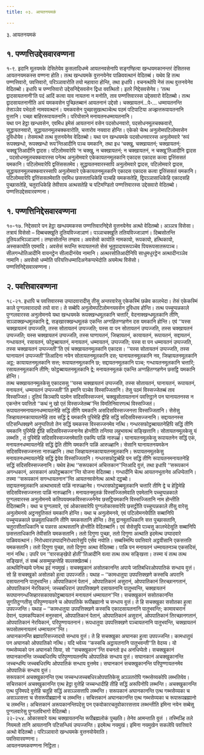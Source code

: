 ```yaml
---
title: ०३. आयतनयमकं

---
```

३. आयतनयमकं  


## १. पण्णत्तिउद्देसवारवण्णना

१-९. इदानि मूलयमके देसितेयेव कुसलादिधम्मे आयतनवसेनापि सङ्गण्हित्वा खन्धयमकानन्तरं देसितस्स आयतनयमकस्स वण्णना होति। तत्थ खन्धयमके वुत्तनयेनेव पाळिववत्थानं वेदितब्बं। यथेव हि तत्थ पण्णत्तिवारो, पवत्तिवारो, परिञ्ञावारोति तयो महावारा होन्ति, तथा इधापि। वचनत्थोपि नेसं तत्थ वुत्तनयेनेव वेदितब्बो। इधापि च पण्णत्तिवारो उद्देसनिद्देसवसेन द्विधा ववत्थितो। इतरे निद्देसवसेनेव। ‘तत्थ द्वादसायतनानी’ति पदं आदिं कत्वा याव नायतना न मनोति, ताव पण्णत्तिवारस्स उद्देसवारो वेदितब्बो। तत्थ द्वादसायतनानीति अयं यमकवसेन पुच्छितब्बानं आयतनानं उद्देसो। चक्खायतनं…पे॰… धम्मायतनन्ति तेसञ्ञेव पभेदतो नामववत्थानं। यमकवसेन पुच्छासुखत्थञ्चेत्थ पठमं पटिपाटिया अज्झत्तरूपायतनानि वुत्तानि। पच्छा बाहिररूपायतनानि। परियोसाने मनायतनधम्मायतनानि।  
यथा पन हेट्ठा खन्धवसेन, एवमिध इमेसं आयतनानं वसेन पदसोधनवारो, पदसोधनमूलचक्कवारो, सुद्धायतनवारो, सुद्धायतनमूलचक्कवारोति, चत्तारोव नयवारा होन्ति। एकेको चेत्थ अनुलोमपटिलोमवसेन दुविधोयेव। तेसमत्थो तत्थ वुत्तनयेनेव वेदितब्बो। यथा पन खन्धयमके पदसोधनवारस्स अनुलोमवारे ‘रूपं रूपक्खन्धो, रूपक्खन्धो रूप’न्तिआदीनि पञ्च यमकानि, तथा इध ‘चक्खु, चक्खायतनं; चक्खायतनं; चक्खू’तिआदीनि द्वादस। पटिलोमवारेपि ‘न चक्खु, न चक्खायतनं; न चक्खायतनं, न चक्खू’तिआदीनि द्वादस , पदसोधनमूलचक्कवारस्स पनेत्थ अनुलोमवारे एकेकायतनमूलकानि एकादस एकादस कत्वा द्वत्तिंससतं यमकानि। पटिलोमवारेपि द्वत्तिंससतमेव। सुद्धायतनवारस्सापि अनुलोमवारे द्वादस, पटिलोमवारे द्वादस, सुद्धायतनमूलचक्कवारस्सापि अनुलोमवारे एकेकायतनमूलकानि एकादस एकादस कत्वा द्वत्तिंससतं यमकानि। पटिलोमवारेपि द्वत्तिंससतमेवाति एवमिध छसत्तताधिकेहि पञ्चहि यमकसतेहि, द्विपञ्ञासाधिकेहि एकादसहि पुच्छासतेहि, चतुराधिकेहि तेवीसाय अत्थसतेहि च पटिमण्डितो पण्णत्तिवारस्स उद्देसवारो वेदितब्बो।  
पण्णत्तिउद्देसवारवण्णना।  


## १. पण्णत्तिनिद्देसवारवण्णना

१०-१७. निद्देसवारे पन हेट्ठा खन्धयमकस्स पण्णत्तिवारनिद्देसे वुत्तनयेनेव अत्थो वेदितब्बो। अञ्ञत्र विसेसा। तत्रायं विसेसो – दिब्बचक्खूति दुतियविज्जाञाणं। पञ्ञाचक्खूति ततियविज्जाञाणं। दिब्बसोतन्ति दुतियअभिञ्ञाञाणं। तण्हासोतन्ति तण्हाव। अवसेसो कायोति नामकायो, रूपकायो, हत्थिकायो, अस्सकायोति एवमादि। अवसेसं रूपन्ति रूपायतनतो सेसं भूतुपादायरूपञ्चेव पियरूपसातरूपञ्च। सीलगन्धोतिआदीनि वायनट्ठेन सीलादीनंयेव नामानि। अत्थरसोतिआदीनिपि साधुमधुरट्ठेन अत्थादीनञ्ञेव नामानि। अवसेसो धम्मोति परियत्तिधम्मादिअनेकप्पभेदोति अयमेत्थ विसेसो।  
पण्णत्तिनिद्देसवारवण्णना।  


## २. पवत्तिवारवण्णना

१८-२१. इधापि च पवत्तिवारस्स उप्पादवारादीसु तीसु अन्तरवारेसु एकेकस्मिं छळेव कालभेदा। तेसं एकेकस्मिं काले पुग्गलवारादयो तयो वारा। ते सब्बेपि अनुलोमपटिलोमनयवसेन दुविधाव होन्ति। तत्थ पच्चुप्पन्नकाले पुग्गलवारस्स अनुलोमनये यथा खन्धयमके रूपक्खन्धमूलकानि चत्तारि, वेदनाक्खन्धमूलकानि तीणि, सञ्ञाक्खन्धमूलकानि द्वे, सङ्खारक्खन्धमूलकं एकन्ति अग्गहितग्गहणेन दस यमकानि होन्ति। एवं ‘‘यस्स चक्खायतनं उप्पज्जति, तस्स सोतायतनं उप्पज्जति; यस्स वा पन सोतायतनं उप्पज्जति, तस्स चक्खायतनं उप्पज्जति; यस्स चक्खायतनं उप्पज्जति, तस्स घाणायतनं, जिव्हायतनं, कायायतनं, रूपायतनं, सद्दायतनं, गन्धायतनं, रसायतनं, फोट्ठब्बायतनं, मनायतनं, धम्मायतनं, उप्पज्जति; यस्स वा पन धम्मायतनं उप्पज्जति, तस्स चक्खायतनं उप्पज्जती’’ति एवं चक्खायतनमूलकानि एकादस। ‘‘यस्स सोतायतनं उप्पज्जति, तस्स घानायतनं उप्पज्जती’’तिआदिना नयेन सोतायतनमूलकानि दस; घानायतनमूलकानि नव, जिव्हायतनमूलकानि अट्ठ; कायायतनमूलकानि सत्त; रूपायतनमूलकानि छ; सद्दायतनमूलकानि पञ्च; गन्धायतनमूलकानि चत्तारि; रसायतनमूलकानि तीणि; फोट्ठब्बायतनमूलकानि द्वे; मनायतनमूलकं एकन्ति अग्गहितग्गहणेन छसट्ठि यमकानि होन्ति।  
तत्थ चक्खायतनमूलकेसु एकादससु ‘‘यस्स चक्खायतनं उप्पज्जति, तस्स सोतायतनं, घानायतनं, रूपायतनं, मनायतनं, धम्मायतनं उप्पज्जती’’ति इमानि पञ्चेव विस्सज्जितानि। तेसु पठमं विस्सज्जेतब्बं ताव विस्सज्जितं। दुतियं किञ्चापि पठमेन सदिसविस्सज्जनं, चक्खुसोतायतनानं पवत्तिट्ठाने पन घानायतनस्स न एकन्तेन पवत्तितो ‘‘कथं नु खो एतं विस्सज्जेतब्ब’’न्ति विमतिनिवारणत्थं विस्सज्जितं। रूपायतनमनायतनधम्मायतनेहि सद्धिं तीणि यमकानि असदिसविस्सज्जनत्ता विस्सज्जितानि। सेसेसु जिव्हायतनकायायतनेहि ताव सद्धिं द्वे यमकानि पुरिमेहि द्वीहि सद्धिं सदिसविस्सज्जनानि। सद्दायतनस्स पटिसन्धिक्खणे अनुप्पत्तितो तेन सद्धिं यमकस्स विस्सज्जनमेव नत्थि। गन्धरसफोट्ठब्बायतनेहिपि सद्धिं तीणि यमकानि पुरिमेहि द्वीहि सदिसविस्सज्जनानेव होन्तीति तन्तिया लहुभावत्थं सङ्खित्तानि। सोतायतनमूलकेसु यं लब्भति , तं पुरिमेहि सदिसविस्सज्जनमेवाति एकम्पि पाळिं नारुळ्हं। घानायतनमूलकेसु रूपायतनेन सद्धिं एकं, मनायतनधम्मायतनेहि सद्धिं द्वेति तीणि यमकानि पाळिं आरुळ्हानि। सेसानि घानायतनयमकेन सदिसविस्सज्जनत्ता नारुळ्हानि। तथा जिव्हायतनकायायतनमूलकानि। रूपायतनमूलकेसु मनायतनधम्मायतनेहि सद्धिं द्वेयेव विस्सज्जितानि। गन्धरसफोट्ठब्बेहि पन सद्धिं तीणि रूपायतनमनायतनेहि सद्धिं सदिसविस्सज्जनानि। यथेव हेत्थ ‘‘सरूपकानं अचित्तकान’’न्तिआदि वुत्तं, तथा इधापि ‘‘सरूपकानं अगन्धकानं, अरसकानं अफोट्ठब्बकान’’न्ति योजना वेदितब्बा। गन्धादीनि चेत्थ आयतनभूतानेव अधिप्पेतानि। तस्मा ‘‘सरूपकानं सगन्धायतनान’’न्ति आयतनवसेनेत्थ अत्थो दट्ठब्बो।  
सद्दायतनमूलकानि अत्थाभावतो पाळिं नारुळ्हानेव। गन्धरसफोट्ठब्बमूलकानि चत्तारि तीणि द्वे च हेट्ठिमेहि सदिसविस्सज्जनत्ता पाळिं नारुळ्हानि। मनायतनमूलकं विस्सज्जितमेवाति एवमेतानि पच्चुप्पन्नकाले पुग्गलवारस्स अनुलोमनये कतिपययमकविस्सज्जनेनेव छसट्ठियमकानि विस्सज्जितानि नाम होन्तीति वेदितब्बानि। यथा च पुग्गलवारे, एवं ओकासवारेपि पुग्गलोकासवारेपि छसट्ठीति पच्चुप्पन्नकाले तीसु वारेसु अनुलोमनये अट्ठनवुतिसतं यमकानि होन्ति। यथा च अनुलोमनये, एवं पटिलोमनयेपीति सब्बानिपि पच्चुप्पन्नकाले छन्नवुताधिकानि तीणि यमकसतानि होन्ति। तेसु द्वानवुताधिकानि सत्त पुच्छासतानि, चतुरासीताधिकानि च पन्नरस अत्थसतानि होन्तीति वेदितब्बानि। एवं सेसेसुपि पञ्चसु कालभेदेसूति सब्बानिपि छसत्तताधिकानि तेवीसति यमकसतानि। ततो दिगुणा पुच्छा, ततो दिगुणा अत्थाति इदमेत्थ उप्पादवारे पाळिववत्थानं। निरोधवारउप्पादनिरोधवारेसुपि एसेव नयोति। सब्बस्मिम्पि पवत्तिवारे अट्ठवीसानि एकसत्तति यमकसतानि। ततो दिगुणा पुच्छा, ततो दिगुणा अत्था वेदितब्बा। पाळि पन मनायतनं धम्मायतनञ्च एकसदिसं, नानं नत्थि। उपरि पन ‘‘वारसङ्खेपो होती’’तिआदीनि वत्वा तत्थ तत्थ सङ्खित्ता। तस्मा यं तत्थ तत्थ सङ्खित्तं, तं सब्बं असम्मुय्हन्तेहि सल्लक्खेतब्बं।  
अत्थविनिच्छये पनेत्थ इदं नयमुखं। सचक्खुकानं असोतकानन्ति अपाये जातिबधिरओपपातिकं सन्धाय वुत्तं। सो हि सचक्खुको असोतको हुत्वा उपपज्जति। यथाह – ‘‘कामधातुया उपपत्तिक्खणे कस्सचि अपरानि दसायतनानि पातुभवन्ति। ओपपातिकानं पेतानं , ओपपातिकानं असुरानं, ओपपातिकानं तिरच्छानगतानं, ओपपातिकानं नेरयिकानं; जच्चबधिरानं उपपत्तिक्खणे दसायतनानि पातुभवन्ति, चक्खायतनं रूपघानगन्धजिव्हारसकायफोट्ठब्बायतनं मनायतनं धम्मायतन’’न्ति। सचक्खुकानं ससोतकानन्ति सुगतिदुग्गतीसु परिपुण्णायतने च ओपपातिके रूपीब्रह्मानो च सन्धाय वुत्तं। ते हि सचक्खुका ससोतका हुत्वा उपपज्जन्ति। यथाह – ‘‘कामधातुया उपपत्तिक्खणे कस्सचि एकादसायतनानि पातुभवन्ति; कामावचरानं देवानं, पठमकप्पिकानं मनुस्सानं, ओपपातिकानं पेतानं, ओपपातिकानं असुरानं, ओपपातिकानं तिरच्छानगतानं, ओपपातिकानं नेरयिकानं, परिपुण्णायतनानं। रूपधातुया उपपत्तिक्खणे पञ्चायतनानि पातुभवन्ति, चक्खायतनं रूपसोतमनायतनं धम्मायतन’’न्ति।  
अघानकानन्ति ब्रह्मपारिसज्जादयो सन्धाय वुत्तं। ते हि सचक्खुका अघानका हुत्वा उपपज्जन्ति। कामधातुयं पन अघानको ओपपातिको नत्थि। यदि भवेय्य ‘‘कस्सचि अट्ठायतनानि पातुभवन्ती’’ति वेदय्य। यो गब्भसेय्यको पन अघानको सिया, सो ‘‘सचक्खुकान’’न्ति वचनतो इध अनधिप्पेतो। सचक्खुकानं सघानकानन्ति जच्चबधिरम्पि परिपुण्णायतनम्पि ओपपातिकं सन्धाय वुत्तं। सघानकानं अचक्खुकानन्ति जच्चन्धम्पि जच्चबधिरम्पि ओपपातिकं सन्धाय वुत्तमेव। सघानकानं सचक्खुकानन्ति परिपुण्णायतनमेव ओपपातिकं सन्धाय वुत्तं।  
सरूपकानं अचक्खुकानन्ति एत्थ जच्चन्धजच्चबधिरओपपातिकेसु अञ्ञतरोपि गब्भसेय्यकोपि लब्भतियेव। सचित्तकानं अचक्खुकानन्ति एत्थ हेट्ठा वुत्तेहि जच्चन्धादीहि तीहि सद्धिं अरूपिनोपि लब्भन्ति। अचक्खुकानन्ति एत्थ पुरिमपदे वुत्तेहि चतूहि सद्धिं असञ्ञसत्तापि लब्भन्ति। सरूपकानं अघानकानन्ति एत्थ गब्भसेय्यका च असञ्ञसत्ता च सेसरूपीब्रह्मानो च लब्भन्ति। सचित्तकानं अघानकानन्ति एत्थ गब्भसेय्यका च रूपारूपब्रह्मानो च लब्भन्ति। अचित्तकानं अरूपकानन्तिपदेसु पन एकवोकारचतुवोकारसत्ताव लब्भन्तीति इमिना नयेन सब्बेसु पुग्गलवारेसु पुग्गलविभागो वेदितब्बो।  
२२-२५४. ओकासवारे यत्थ चक्खायतनन्ति रूपीब्रह्मलोकं पुच्छति। तेनेव आमन्ताति वुत्तं । तस्मिञ्हि तले नियमतो तानि आयतनानि पटिसन्धियं उप्पज्जन्ति। इदमेत्थ नयमुखं। इमिना नयमुखेन सकलेपि पवत्तिवारे अत्थो वेदितब्बो। परिञ्ञावारो खन्धयमके वुत्तनयोयेवाति।  
पवत्तिवारवण्णना।  
आयतनयमकवण्णना निट्ठिता।  